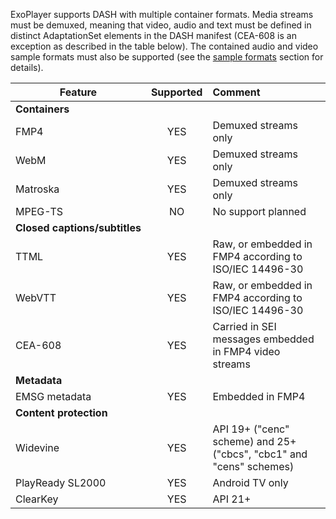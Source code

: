 ExoPlayer supports DASH with multiple container formats. Media streams must be
demuxed, meaning that video, audio and text must be defined in distinct
AdaptationSet elements in the DASH manifest (CEA-608 is an exception as
described in the table below). The contained audio and video sample formats must
also be supported (see the
[sample formats](supported-formats.html#sample-formats) section for details).

| Feature | Supported    | Comment              |
|---------|:------------:|:---------------------|
| **Containers** |||
| FMP4 | YES| Demuxed streams only |
| WebM | YES | Demuxed streams only |
| Matroska | YES | Demuxed streams only |
| MPEG-TS | NO | No support planned |
| **Closed&nbsp;captions/subtitles** |||
| TTML | YES | Raw, or embedded in FMP4 according to ISO/IEC 14496-30 |
| WebVTT | YES | Raw, or embedded in FMP4 according to ISO/IEC 14496-30 |
| CEA-608 | YES | Carried in SEI messages embedded in FMP4 video streams |
| **Metadata** |||
| EMSG metadata | YES | Embedded in FMP4 |
| **Content protection** |||
| Widevine | YES | API 19+ ("cenc" scheme) and 25+ ("cbcs", "cbc1" and "cens" schemes) |
| PlayReady SL2000 | YES | Android TV only |
| ClearKey | YES | API 21+ |
